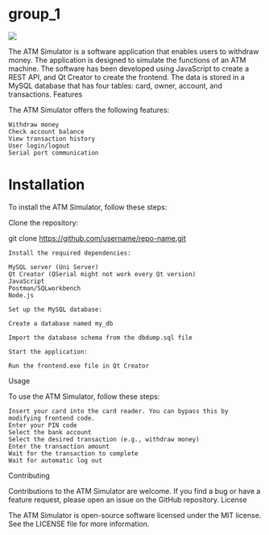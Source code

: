 # group_1

<img src="er-diagram.png">


The ATM Simulator is a software application that enables users to withdraw money. The application is designed to simulate the functions of an ATM machine. The software has been developed using JavaScript to create a REST API, and Qt Creator to create the frontend. The data is stored in a MySQL database that has four tables: card, owner, account, and transactions.
Features

The ATM Simulator offers the following features:

    Withdraw money
    Check account balance
    View transaction history
    User login/logout
    Serial port communication

 # Installation

To install the ATM Simulator, follow these steps:

Clone the repository:

git clone https://github.com/username/repo-name.git

    Install the required dependencies:

    MySQL server (Uni Server)
    Qt Creator (QSerial might not work every Qt version)
    JavaScript
    Postman/SQLworkbench
    Node.js

    Set up the MySQL database:

    Create a database named my_db
    
    Import the database schema from the dbdump.sql file

    Start the application:

    Run the frontend.exe file in Qt Creator

Usage

To use the ATM Simulator, follow these steps:

    Insert your card into the card reader. You can bypass this by modifying frontend code.
    Enter your PIN code
    Select the bank account
    Select the desired transaction (e.g., withdraw money)
    Enter the transaction amount
    Wait for the transaction to complete
    Wait for automatic log out

Contributing

Contributions to the ATM Simulator are welcome. If you find a bug or have a feature request, please open an issue on the GitHub repository.
License

The ATM Simulator is open-source software licensed under the MIT license. See the LICENSE file for more information.

